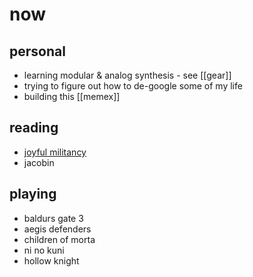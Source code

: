 # now

## personal
* learning modular & analog synthesis - see [[gear]]
* trying to figure out how to de-google some of my life
* building this [[memex]]

## reading
* [joyful militancy](https://joyfulmilitancy.com/)
* jacobin

## playing
* baldurs gate 3
* aegis defenders
* children of morta
* ni no kuni
* hollow knight
